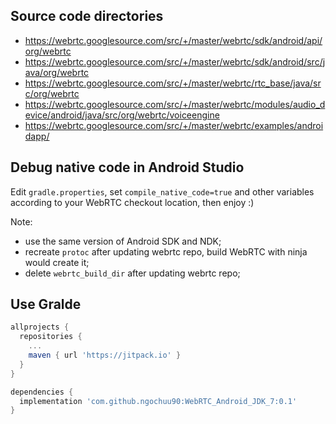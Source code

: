 
## Source code directories

+ https://webrtc.googlesource.com/src/+/master/webrtc/sdk/android/api/org/webrtc
+ https://webrtc.googlesource.com/src/+/master/webrtc/sdk/android/src/java/org/webrtc
+ https://webrtc.googlesource.com/src/+/master/webrtc/rtc_base/java/src/org/webrtc
+ https://webrtc.googlesource.com/src/+/master/webrtc/modules/audio_device/android/java/src/org/webrtc/voiceengine
+ https://webrtc.googlesource.com/src/+/master/webrtc/examples/androidapp/

## Debug native code in Android Studio

Edit `gradle.properties`, set `compile_native_code=true` and other variables according to your WebRTC checkout location, then enjoy :)

Note:

+ use the same version of Android SDK and NDK;
+ recreate `protoc` after updating webrtc repo, build WebRTC with ninja would create it;
+ delete `webrtc_build_dir` after updating webrtc repo;

## Use Gralde

```gradle
allprojects {
  repositories {
    ...
    maven { url 'https://jitpack.io' }
  }
}

dependencies {
  implementation 'com.github.ngochuu90:WebRTC_Android_JDK_7:0.1'
}
```
